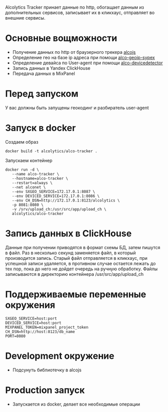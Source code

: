 Alcolytics Tracker принает данные по http, обогащает данным из дополнительных сервисов,
записывает их в кликхаус, отправляет во внешние сервисы.

# Основные вощможности

- Получение данных по http от браузерного трекера [alcojs](https://github.com/alcolytics/alcojs)
- Определение гео на базе ip адреса при помощи [alco-geoip-sypex](https://github.com/alcolytics/alco-geoip-sypex)
- Определение девайса по User-agent при помощи [alco-devicedetector ](https://github.com/alcolytics/alco-devicedetector)
- Запись данных в Yandex ClickHouse
- Передача данных в MixPanel

# Перед запуском

У вас должны быть запущены геокодинг и разбиратель user-agent

# Запуск в docker

Создаем образ

    docker build -t alcolytics/alco-tracker .
    
Запускаем контейнер
    
    docker run -d \
       --name alco-tracker \
       --hostname=alco-tracker \
       --restart=always \
       --net alconet \
       --env SXGEO_SERVICE=172.17.0.1:8087 \
       --env DEVICED_SERVICE=172.17.0.1:8086 \
       --env CH_DSN=http://172.17.0.1:8123/alcolytics \
       -p 8081:8080 \
       -v /srv/upload_ch:/usr/src/app/upload_ch \
       alcolytics/alco-tracker

# Запись данных в ClickHouse

Данные при получении приводятся в формат схемы БД, затем пишутся в файл. Раз в несколько секунд заменяется файл,
в который производится запись. Старый файл отправляется в кликхаус, при успешной записи удаляется, в противном случае
остается лежать до тех пор, пока до него не дойдет очередь на ручную обработку.
Файлы записываются в директорию контейнера /usr/src/app/upload_ch

# Поддерживаемые переменные окружения


    SXGEO_SERVICE=host:port
    DEVICED_SERVICE=host:port
    MIXPANEL_TOKEN=mixpanel_project_token
    CH_DSN=http://host:8123/db_name
    PORT=8080


# Development окружение

- Подсунуть библиотечку в alcojs

# Production запуск

- Запускается из docker, делает все необходимые операции
